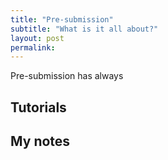 ```yaml
---
title: "Pre-submission"
subtitle: "What is it all about?"
layout: post
permalink: 
---
```


Pre-submission has always
## Tutorials


## My notes